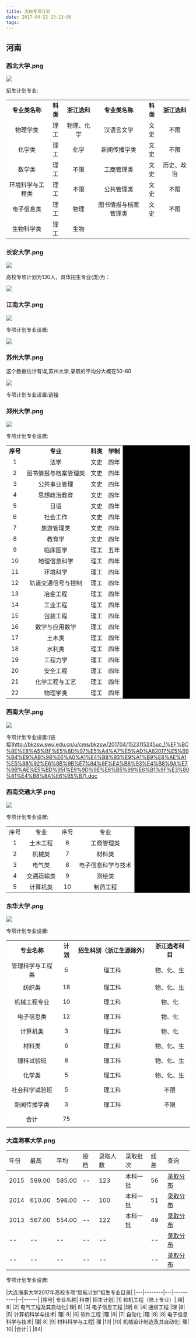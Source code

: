 ```yaml
---
title: 高校专项计划
date: 2017-04-22 23:13:06
tags:
---
```

## 河南 


### 西北大学.png
![](http://function.dearamaze.com/%E8%A5%BF%E5%8C%97%E5%A4%A7%E5%AD%A6.png)
<!--more-->
招生计划专业:

<table bgcolor="#000000" border="0" cellpadding="4" cellspacing="1" width="100%"><tbody><tr><td bgcolor="#FFFFFF"><div align="center"><strong>专业类名称</strong></div></td><td bgcolor="#FFFFFF"><div align="center"><strong>科类</strong></div></td><td bgcolor="#FFFFFF"><div align="center"><strong>浙江选科</strong></div></td><td bgcolor="#FFFFFF"><div align="center"><strong>专业类名称</strong></div></td><td bgcolor="#FFFFFF"><div align="center"><strong>科类</strong></div></td><td bgcolor="#FFFFFF"><div align="center"><strong>浙江选科</strong></div></td></tr><tr><td bgcolor="#FFFFFF"><div align="center">物理学类</div></td><td bgcolor="#FFFFFF"><div align="center">理工</div></td><td bgcolor="#FFFFFF"><div align="center">物理、化学</div></td><td bgcolor="#FFFFFF"><div align="center">汉语言文学</div></td><td bgcolor="#FFFFFF"><div align="center">文史</div></td><td bgcolor="#FFFFFF"><div align="center">不限</div></td></tr><tr><td bgcolor="#FFFFFF"><div align="center">化学类</div></td><td bgcolor="#FFFFFF"><div align="center">理工</div></td><td bgcolor="#FFFFFF"><div align="center">化学</div></td><td bgcolor="#FFFFFF"><div align="center">新闻传播学类</div></td><td bgcolor="#FFFFFF"><div align="center">文史</div></td><td bgcolor="#FFFFFF"><div align="center">不限</div></td></tr><tr><td bgcolor="#FFFFFF"><div align="center">数学类</div></td><td bgcolor="#FFFFFF"><div align="center">理工</div></td><td bgcolor="#FFFFFF"><div align="center">不限</div></td><td bgcolor="#FFFFFF"><div align="center">工商管理类</div></td><td bgcolor="#FFFFFF"><div align="center">文史</div></td><td bgcolor="#FFFFFF"><div align="center">历史、政治</div></td></tr><tr><td bgcolor="#FFFFFF"><div align="center">环境科学与工程类</div></td><td bgcolor="#FFFFFF"><div align="center">理工</div></td><td bgcolor="#FFFFFF"><div align="center">不限</div></td><td bgcolor="#FFFFFF"><div align="center">公共管理类</div></td><td bgcolor="#FFFFFF"><div align="center">文史</div></td><td bgcolor="#FFFFFF"><div align="center">不限</div></td></tr><tr><td bgcolor="#FFFFFF"><div align="center">电子信息类</div></td><td bgcolor="#FFFFFF"><div align="center">理工</div></td><td bgcolor="#FFFFFF"><div align="center">物理</div></td><td bgcolor="#FFFFFF"><div align="center">图书情报与档案管理类</div></td><td bgcolor="#FFFFFF"><div align="center">文史</div></td><td bgcolor="#FFFFFF"><div align="center">不限</div></td></tr><tr><td bgcolor="#FFFFFF"><div align="center">生物科学类</div></td><td bgcolor="#FFFFFF"><div align="center">理工</div></td><td bgcolor="#FFFFFF"><div align="center">生物</div></td><td bgcolor="#FFFFFF"><div align="center">&nbsp;</div></td><td bgcolor="#FFFFFF"><div align="center">&nbsp;</div></td><td bgcolor="#FFFFFF"><div align="center">&nbsp;</div></td></tr></tbody></table>

### 长安大学.png
![](http://function.dearamaze.com/%E9%95%BF%E5%AE%89%E5%A4%A7%E5%AD%A6.png)


高校专项计划为130人，具体招生专业(类)为：

![](http://function.dearamaze.com/长安大学招生计划.png)


### 江南大学.png
![](http://function.dearamaze.com/%E6%B1%9F%E5%8D%97%E5%A4%A7%E5%AD%A6.png)

专项计划专业设置:


![](http://function.dearamaze.com/江南大学招生计划.png)

### 苏州大学.png
这个数据估计有误,苏州大学,录取的平均分大概在50-60

![](http://function.dearamaze.com/%E8%8B%8F%E5%B7%9E%E5%A4%A7%E5%AD%A6.png)

专项计划专业设置:[链接](https://zsb.suda.edu.cn/system_dntb/upload/%E8%8B%8F%E5%B7%9E%E5%A4%A7%E5%AD%A62017%E5%B9%B4%E9%AB%98%E6%A0%A1%E4%B8%93%E9%A1%B9%E8%AE%A1%E5%88%92%E6%8B%9B%E7%94%9F%E4%B8%93%E4%B8%9A%E7%9B%AE%E5%BD%95.pdf)


### 郑州大学.png
![](http://function.dearamaze.com/%E9%83%91%E5%B7%9E%E5%A4%A7%E5%AD%A6.png)

专项计划专业设置:
<table align="center" bgcolor="#000000" border="0" cellpadding="4" cellspacing="1" width="80%"><tbody><tr><td align="center" bgcolor="#FFFFFF"><strong>序号</strong></td><td align="center" bgcolor="#FFFFFF"><strong>专业</strong></td><td align="center" bgcolor="#FFFFFF"><strong>科类</strong></td><td align="center" bgcolor="#FFFFFF"><strong>学制</strong></td></tr><tr><td align="center" bgcolor="#FFFFFF">1</td><td align="center" bgcolor="#FFFFFF">法学</td><td align="center" bgcolor="#FFFFFF">文史</td><td align="center" bgcolor="#FFFFFF">四年</td></tr><tr><td align="center" bgcolor="#FFFFFF">2</td><td align="center" bgcolor="#FFFFFF">图书情报与档案管理类</td><td align="center" bgcolor="#FFFFFF">文史</td><td align="center" bgcolor="#FFFFFF">四年</td></tr><tr><td align="center" bgcolor="#FFFFFF">3</td><td align="center" bgcolor="#FFFFFF">公共事业管理</td><td align="center" bgcolor="#FFFFFF">文史</td><td align="center" bgcolor="#FFFFFF">四年</td></tr><tr><td align="center" bgcolor="#FFFFFF">4</td><td align="center" bgcolor="#FFFFFF">思想政治教育</td><td align="center" bgcolor="#FFFFFF">文史</td><td align="center" bgcolor="#FFFFFF">四年</td></tr><tr><td align="center" bgcolor="#FFFFFF">5</td><td align="center" bgcolor="#FFFFFF">日语</td><td align="center" bgcolor="#FFFFFF">文史</td><td align="center" bgcolor="#FFFFFF">四年</td></tr><tr><td align="center" bgcolor="#FFFFFF">6</td><td align="center" bgcolor="#FFFFFF">社会工作</td><td align="center" bgcolor="#FFFFFF">文史</td><td align="center" bgcolor="#FFFFFF">四年</td></tr><tr><td align="center" bgcolor="#FFFFFF">7</td><td align="center" bgcolor="#FFFFFF">旅游管理类</td><td align="center" bgcolor="#FFFFFF">文史</td><td align="center" bgcolor="#FFFFFF">四年</td></tr><tr><td align="center" bgcolor="#FFFFFF">8</td><td align="center" bgcolor="#FFFFFF">教育学</td><td align="center" bgcolor="#FFFFFF">文史</td><td align="center" bgcolor="#FFFFFF">四年</td></tr><tr><td align="center" bgcolor="#FFFFFF">9</td><td align="center" bgcolor="#FFFFFF">临床医学</td><td align="center" bgcolor="#FFFFFF">理工</td><td align="center" bgcolor="#FFFFFF">五年</td></tr><tr><td align="center" bgcolor="#FFFFFF">10</td><td align="center" bgcolor="#FFFFFF">地理信息科学</td><td align="center" bgcolor="#FFFFFF">理工</td><td align="center" bgcolor="#FFFFFF">四年</td></tr><tr><td align="center" bgcolor="#FFFFFF">11</td><td align="center" bgcolor="#FFFFFF">环境科学</td><td align="center" bgcolor="#FFFFFF">理工</td><td align="center" bgcolor="#FFFFFF">四年</td></tr><tr><td align="center" bgcolor="#FFFFFF">12</td><td align="center" bgcolor="#FFFFFF">轨道交通信号与控制</td><td align="center" bgcolor="#FFFFFF">理工</td><td align="center" bgcolor="#FFFFFF">四年</td></tr><tr><td align="center" bgcolor="#FFFFFF">13</td><td align="center" bgcolor="#FFFFFF">冶金工程</td><td align="center" bgcolor="#FFFFFF">理工</td><td align="center" bgcolor="#FFFFFF">四年</td></tr><tr><td align="center" bgcolor="#FFFFFF">14</td><td align="center" bgcolor="#FFFFFF">工业工程</td><td align="center" bgcolor="#FFFFFF">理工</td><td align="center" bgcolor="#FFFFFF">四年</td></tr><tr><td align="center" bgcolor="#FFFFFF">15</td><td align="center" bgcolor="#FFFFFF">包装工程</td><td align="center" bgcolor="#FFFFFF">理工</td><td align="center" bgcolor="#FFFFFF">四年</td></tr><tr><td align="center" bgcolor="#FFFFFF">16</td><td align="center" bgcolor="#FFFFFF">数学与应用数学</td><td align="center" bgcolor="#FFFFFF">理工</td><td align="center" bgcolor="#FFFFFF">四年</td></tr><tr><td align="center" bgcolor="#FFFFFF">17</td><td align="center" bgcolor="#FFFFFF">土木类</td><td align="center" bgcolor="#FFFFFF">理工</td><td align="center" bgcolor="#FFFFFF">四年</td></tr><tr><td align="center" bgcolor="#FFFFFF">18</td><td align="center" bgcolor="#FFFFFF">水利类</td><td align="center" bgcolor="#FFFFFF">理工</td><td align="center" bgcolor="#FFFFFF">四年</td></tr><tr><td align="center" bgcolor="#FFFFFF">19</td><td align="center" bgcolor="#FFFFFF">工程力学</td><td align="center" bgcolor="#FFFFFF">理工</td><td align="center" bgcolor="#FFFFFF">四年</td></tr><tr><td align="center" bgcolor="#FFFFFF">20</td><td align="center" bgcolor="#FFFFFF">安全工程</td><td align="center" bgcolor="#FFFFFF">理工</td><td align="center" bgcolor="#FFFFFF">四年</td></tr><tr><td align="center" bgcolor="#FFFFFF">21</td><td align="center" bgcolor="#FFFFFF">化学工程与工艺</td><td align="center" bgcolor="#FFFFFF">理工</td><td align="center" bgcolor="#FFFFFF">四年</td></tr><tr><td align="center" bgcolor="#FFFFFF">22</td><td align="center" bgcolor="#FFFFFF">物理学类</td><td align="center" bgcolor="#FFFFFF">理工</td><td align="center" bgcolor="#FFFFFF">四年</td></tr></tbody></table>

### 西南大学.png
![](http://function.dearamaze.com/%E8%A5%BF%E5%8D%97%E5%A4%A7%E5%AD%A6.png)

专项计划专业设置:[链接]http://bkzsw.swu.edu.cn/u/cms/bkzsw/201704/1523115245uc_1%EF%BC%8E%E8%A5%BF%E5%8D%97%E5%A4%A7%E5%AD%A62017%E5%B9%B4%E9%AB%98%E6%A0%A1%E4%B8%93%E9%A1%B9%E8%AE%A1%E5%88%92%E6%8B%9B%E7%94%9F%E4%B8%93%E4%B8%9A%E7%9B%AE%E5%BD%95(%E9%9D%9E%E6%B5%99%E6%B1%9F%E3%80%81%E4%B8%8A%E6%B5%B7).doc


### 西南交通大学.png
![](http://function.dearamaze.com/%E8%A5%BF%E5%8D%97%E4%BA%A4%E9%80%9A%E5%A4%A7%E5%AD%A6.png)

专项计划专业设置:

<table align="center" bgcolor="#000000" border="0" cellpadding="4" cellspacing="1" width="60%"><tbody><tr><td align="center" bgcolor="#FFFFFF" valign="middle">序号</td><td align="center" bgcolor="#FFFFFF" valign="middle">专业</td><td align="center" bgcolor="#FFFFFF" valign="middle">序号</td><td align="center" bgcolor="#FFFFFF" valign="middle">专业</td></tr><tr><td align="center" bgcolor="#FFFFFF" valign="middle"><span lang="EN-US">1</span></td><td align="center" bgcolor="#FFFFFF" valign="middle">土木工程</td><td align="center" bgcolor="#FFFFFF" valign="middle"><span lang="EN-US">6</span></td><td align="center" bgcolor="#FFFFFF" valign="middle">工商管理类</td></tr><tr><td align="center" bgcolor="#FFFFFF" valign="middle"><span lang="EN-US">2</span></td><td align="center" bgcolor="#FFFFFF" valign="middle">机械类</td><td align="center" bgcolor="#FFFFFF" valign="middle"><span lang="EN-US">7</span></td><td align="center" bgcolor="#FFFFFF" valign="middle">材料类</td></tr><tr><td align="center" bgcolor="#FFFFFF" valign="middle"><span lang="EN-US">3</span></td><td align="center" bgcolor="#FFFFFF" valign="middle">电气类</td><td align="center" bgcolor="#FFFFFF" valign="middle"><span lang="EN-US">8</span></td><td align="center" bgcolor="#FFFFFF" valign="middle">电子信息科学与技术</td></tr><tr><td align="center" bgcolor="#FFFFFF" valign="middle"><span lang="EN-US">4</span></td><td align="center" bgcolor="#FFFFFF" valign="middle">交通运输类</td><td align="center" bgcolor="#FFFFFF" valign="middle"><span lang="EN-US">9</span></td><td align="center" bgcolor="#FFFFFF" valign="middle">测绘类</td></tr><tr><td align="center" bgcolor="#FFFFFF" valign="middle"><span lang="EN-US">5</span></td><td align="center" bgcolor="#FFFFFF" valign="middle">计算机类</td><td align="center" bgcolor="#FFFFFF" valign="middle"><span lang="EN-US">10</span></td><td align="center" bgcolor="#FFFFFF" valign="middle">制药工程</td></tr></tbody></table>

### 东华大学.png
![](http://function.dearamaze.com/%E4%B8%9C%E5%8D%8E%E5%A4%A7%E5%AD%A6.png)

专项计划专业设置:
<table align="center" bgcolor="#000000" border="0" cellpadding="4" cellspacing="1" width="80%"><tbody><tr height="35"><td align="center" bgcolor="#FFFFFF" height="35" valign="middle"><strong>专业名称</strong></td><td align="center" bgcolor="#FFFFFF" valign="middle"><strong>计划</strong></td><td align="center" bgcolor="#FFFFFF" valign="middle"><strong>招生科别（浙江生源除外）</strong></td><td align="center" bgcolor="#FFFFFF" valign="middle"><strong>浙江选考科目</strong></td></tr><tr height="40"><td align="center" bgcolor="#FFFFFF" height="40" valign="middle">管理科学与工程类</td><td align="center" bgcolor="#FFFFFF" valign="middle">5</td><td align="center" bgcolor="#FFFFFF" valign="middle">理工科</td><td align="center" bgcolor="#FFFFFF" valign="middle">物、化、生</td></tr><tr height="40"><td align="center" bgcolor="#FFFFFF" height="40" valign="middle">纺织类</td><td align="center" bgcolor="#FFFFFF" valign="middle">18</td><td align="center" bgcolor="#FFFFFF" valign="middle">理工科</td><td align="center" bgcolor="#FFFFFF" valign="middle">物、化、生</td></tr><tr height="40"><td align="center" bgcolor="#FFFFFF" height="40" valign="middle">机械工程专业</td><td align="center" bgcolor="#FFFFFF" valign="middle">10</td><td align="center" bgcolor="#FFFFFF" valign="middle">理工科</td><td align="center" bgcolor="#FFFFFF" valign="middle">物、化</td></tr><tr height="40"><td align="center" bgcolor="#FFFFFF" height="40" valign="middle">电子信息类</td><td align="center" bgcolor="#FFFFFF" valign="middle">12</td><td align="center" bgcolor="#FFFFFF" valign="middle">理工科</td><td align="center" bgcolor="#FFFFFF" valign="middle">物、化</td></tr><tr height="40"><td align="center" bgcolor="#FFFFFF" height="40" valign="middle">计算机类</td><td align="center" bgcolor="#FFFFFF" valign="middle">3</td><td align="center" bgcolor="#FFFFFF" valign="middle">理工科</td><td align="center" bgcolor="#FFFFFF" valign="middle">物、化</td></tr><tr height="40"><td align="center" bgcolor="#FFFFFF" height="40" valign="middle">材料类</td><td align="center" bgcolor="#FFFFFF" valign="middle">6</td><td align="center" bgcolor="#FFFFFF" valign="middle">理工科</td><td align="center" bgcolor="#FFFFFF" valign="middle">物、化、生</td></tr><tr height="40"><td align="center" bgcolor="#FFFFFF" height="40" valign="middle">理科试验班</td><td align="center" bgcolor="#FFFFFF" valign="middle">8</td><td align="center" bgcolor="#FFFFFF" valign="middle">理工科</td><td align="center" bgcolor="#FFFFFF" valign="middle">物、化、生</td></tr><tr height="40"><td align="center" bgcolor="#FFFFFF" height="40" valign="middle">化学类</td><td align="center" bgcolor="#FFFFFF" valign="middle">5</td><td align="center" bgcolor="#FFFFFF" valign="middle">理工科</td><td align="center" bgcolor="#FFFFFF" valign="middle">物、化、生</td></tr><tr height="40"><td align="center" bgcolor="#FFFFFF" height="40" valign="middle">社会科学试验班</td><td align="center" bgcolor="#FFFFFF" valign="middle">5</td><td align="center" bgcolor="#FFFFFF" valign="middle">理工科</td><td align="center" bgcolor="#FFFFFF" valign="middle">不限</td></tr><tr height="40"><td align="center" bgcolor="#FFFFFF" height="40" valign="middle">新闻传播学类</td><td align="center" bgcolor="#FFFFFF" valign="middle">3</td><td align="center" bgcolor="#FFFFFF" valign="middle">理工科</td><td align="center" bgcolor="#FFFFFF" valign="middle">不限</td></tr><tr height="41"><td align="center" bgcolor="#FFFFFF" height="41" valign="middle">合计</td><td align="center" bgcolor="#FFFFFF" valign="middle">75</td><td align="center" bgcolor="#FFFFFF" valign="middle">&nbsp;</td><td align="center" bgcolor="#FFFFFF" valign="middle">&nbsp;</td></tr></tbody></table>

### 大连海事大学.png
<table class="middleTable">
                        <tbody class="middelTableTitle"><tr><td>年份</td><td>最高</td><td>平均</td><td>投档</td><td>录取人数</td><td>录取批次</td><td>线差</td><td>查询</td></tr></tbody>
                        <tbody id="scoreTable"><tr><td>2015</td><td>599.00</td><td>585.00</td><td>--</td><td>123</td><td>本科一批</td><td>56</td><td><a href="http://zhiyuan.edu.sina.com.cn/query/yxxq" class="FF6D00" target="_blank">录取分布</a></td></tr><tr><td>2014</td><td>610.00</td><td>598.00</td><td>--</td><td>100</td><td>本科一批</td><td>51</td><td><a href="http://zhiyuan.edu.sina.com.cn/query/yxxq" class="FF6D00" target="_blank">录取分布</a></td></tr><tr><td>2013</td><td>567.00</td><td>554.00</td><td>--</td><td>122</td><td>本科一批</td><td>49</td><td><a href="http://zhiyuan.edu.sina.com.cn/query/yxxq" class="FF6D00" target="_blank">录取分布</a></td></tr><tr><td>--</td><td>--</td><td>--</td><td>--</td><td>--</td><td></td><td>--</td><td><a href="http://zhiyuan.edu.sina.com.cn/query/yxxq" class="FF6D00" target="_blank">录取分布</a></td></tr><tr><td>--</td><td>--</td><td>--</td><td>--</td><td>--</td><td></td><td>--</td><td><a href="http://zhiyuan.edu.sina.com.cn/query/yxxq" class="FF6D00" target="_blank">录取分布</a></td></tr></tbody>
                    </table>
                    
专项计划专业设置:
 
|大连海事大学2017年高校专项“启航计划”招生专业目录|
|---|--------|---|----------|--|------|
|序号|	专业名称|	科类|	招生计划|
|1|	轮机工程（陆上专业）|	理|	8|
|2|	电气工程及其自动化|	理|	8|
|3|	电子信息工程	|理|	8|
|4|	通信工程	|理	|8|
|5|	计算机科学与技术|	理|	8|
|6|	软件工程	|理	|8|
|7|	自动化	|理	|8|
|8|	电子信息科学与技术|	理|	8|
|9|	材料科学与工程|	理	|10|
|10|	机械设计制造及其自动化|	理|	10|
|合计|	|	|84|
